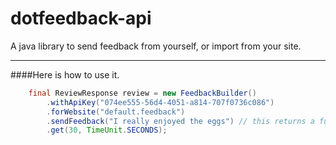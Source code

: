 # dotfeedback-api

A java library to send feedback from yourself, or import from your site. 

---

####Here is how to use it.

```java
    final ReviewResponse review = new FeedbackBuilder()
        .withApiKey("074ee555-56d4-4051-a814-707f0736c086")
        .forWebsite("default.feedback")
        .sendFeedback("I really enjoyed the eggs") // this returns a future.
        .get(30, TimeUnit.SECONDS);
```

